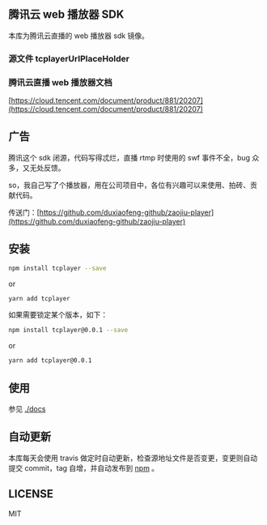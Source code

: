 ## 腾讯云 web 播放器 SDK

本库为腾讯云直播的 web 播放器 sdk 镜像。

### 源文件 tcplayerUrlPlaceHolder

### 腾讯云直播 web 播放器文档

[https://cloud.tencent.com/document/product/881/20207](https://cloud.tencent.com/document/product/881/20207)

## 广告

腾讯这个 sdk 闭源，代码写得忒烂，直播 rtmp 时使用的 swf 事件不全，bug 众多，又无处反馈。

so，我自己写了个播放器，用在公司项目中，各位有兴趣可以来使用、拍砖、贡献代码。

传送门：[https://github.com/duxiaofeng-github/zaojiu-player](https://github.com/duxiaofeng-github/zaojiu-player)

## 安装

```bash
npm install tcplayer --save
```

or

```bash
yarn add tcplayer
```

如果需要锁定某个版本，如下：

```bash
npm install tcplayer@0.0.1 --save
```

or

```bash
yarn add tcplayer@0.0.1
```

## 使用

参见 [./docs](./docs)

## 自动更新

本库每天会使用 travis 做定时自动更新，检查源地址文件是否变更，变更则自动提交 commit，tag 自增，并自动发布到 [npm](https://www.npmjs.com/package/tcplayer) 。

## LICENSE

MIT
